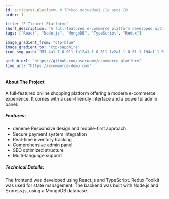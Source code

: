 ```yaml
---
id: e-ticaret-platformu # Türkçe dosyadaki ile aynı ID
order: 1

title: "E-Ticaret Platformu"
short_description: "A full-featured e-commerce platform developed with modern React and Node.js technologies."
tags: ["React", "Node.js", "MongoDB", "TypeScript", "Redux"]

image_gradient_from: "ctp-blue"
image_gradient_to: "ctp-sapphire"
icon_svg_path: "M3 4a1 1 0 011-1h12a1 1 0 011 1v2a1 1 0 01-1 1H4a1 1 0 01-1-1V4zM3 10a1 1 0 011-1h6a1 1 0 011 1v6a1 1 0 01-1 1H4a1 1 0 01-1-1v-6zM14 9a1 1 0 00-1 1v6a1 1 0 001 1h2a1 1 0 001-1v-6a1 1 0 00-1-1h-2z"

github_url: "https://github.com/username/ecommerce-platform"
live_url: "https://ecommerce-demo.com"
---
```


<h4 class="text-xl font-semibold mb-4 text-ctp-lavender">About The Project</h4>
<p class="mb-4">A full-featured online shopping platform offering a modern e-commerce experience. It comes with a user-friendly interface and a powerful admin panel.</p>

<h5 class="text-lg font-semibold mb-3 text-ctp-blue">Features:</h5>
<ul class="list-disc list-inside mb-4 space-y-1">
    <li>deneme Responsive design and mobile-first approach</li>
    <li>Secure payment system integration</li>
    <li>Real-time inventory tracking</li>
    <li>Comprehensive admin panel</li>
    <li>SEO optimized structure</li>
    <li>Multi-language support</li>
</ul>

<h5 class="text-lg font-semibold mb-3 text-ctp-green">Technical Details:</h5>
<p class="mb-4">The frontend was developed using React.js and TypeScript. Redux Toolkit was used for state management. The backend was built with Node.js and Express.js, using a MongoDB database.</p>